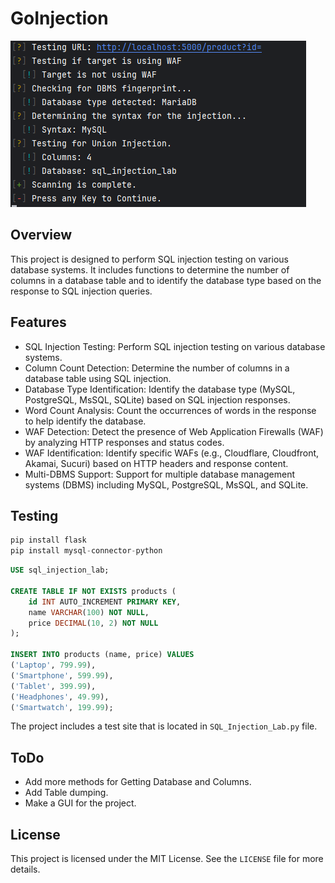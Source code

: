 # GoInjection
![img.png](img.png)

## Overview
This project is designed to perform SQL injection testing on various database systems. It includes functions to determine the number of columns in a database table and to identify the database type based on the response to SQL injection queries.

## Features
- SQL Injection Testing: Perform SQL injection testing on various database systems.
- Column Count Detection: Determine the number of columns in a database table using SQL injection.
- Database Type Identification: Identify the database type (MySQL, PostgreSQL, MsSQL, SQLite) based on SQL injection responses.
- Word Count Analysis: Count the occurrences of words in the response to help identify the database.
- WAF Detection: Detect the presence of Web Application Firewalls (WAF) by analyzing HTTP responses and status codes.
- WAF Identification: Identify specific WAFs (e.g., Cloudflare, Cloudfront, Akamai, Sucuri) based on HTTP headers and response content.
- Multi-DBMS Support: Support for multiple database management systems (DBMS) including MySQL, PostgreSQL, MsSQL, and SQLite.

## Testing
```py
pip install flask
pip install mysql-connector-python
```
```sql
USE sql_injection_lab;

CREATE TABLE IF NOT EXISTS products (
    id INT AUTO_INCREMENT PRIMARY KEY,
    name VARCHAR(100) NOT NULL,
    price DECIMAL(10, 2) NOT NULL
);

INSERT INTO products (name, price) VALUES
('Laptop', 799.99),
('Smartphone', 599.99),
('Tablet', 399.99),
('Headphones', 49.99),
('Smartwatch', 199.99);
```
The project includes a test site that is located in `SQL_Injection_Lab.py` file.

## ToDo
- Add more methods for Getting Database and Columns.
- Add Table dumping.
- Make a GUI for the project.

## License
This project is licensed under the MIT License. See the `LICENSE` file for more details.
